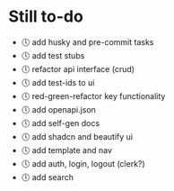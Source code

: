 # Still to-do

-   🕔 add husky and pre-commit tasks
-   🕔 add test stubs
-   🕔 refactor api interface (crud)
-   🕔 add test-ids to ui
-   🕔 red-green-refactor key functionality
-   🕔 add openapi.json
-   🕔 add self-gen docs
-   🕔 add shadcn and beautify ui
-   🕔 add template and nav
-   🕔 add auth, login, logout (clerk?)
-   🕔 add search
